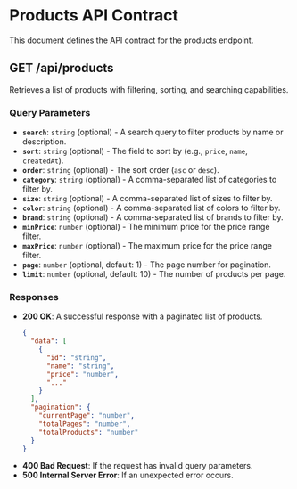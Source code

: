 # Products API Contract

This document defines the API contract for the products endpoint.

## GET /api/products

Retrieves a list of products with filtering, sorting, and searching capabilities.

### Query Parameters

-   **`search`**: `string` (optional) - A search query to filter products by name or description.
-   **`sort`**: `string` (optional) - The field to sort by (e.g., `price`, `name`, `createdAt`).
-   **`order`**: `string` (optional) - The sort order (`asc` or `desc`).
-   **`category`**: `string` (optional) - A comma-separated list of categories to filter by.
-   **`size`**: `string` (optional) - A comma-separated list of sizes to filter by.
-   **`color`**: `string` (optional) - A comma-separated list of colors to filter by.
-   **`brand`**: `string` (optional) - A comma-separated list of brands to filter by.
-   **`minPrice`**: `number` (optional) - The minimum price for the price range filter.
-   **`maxPrice`**: `number` (optional) - The maximum price for the price range filter.
-   **`page`**: `number` (optional, default: 1) - The page number for pagination.
-   **`limit`**: `number` (optional, default: 10) - The number of products per page.

### Responses

-   **200 OK**: A successful response with a paginated list of products.
    ```json
    {
      "data": [
        {
          "id": "string",
          "name": "string",
          "price": "number",
          "..."
        }
      ],
      "pagination": {
        "currentPage": "number",
        "totalPages": "number",
        "totalProducts": "number"
      }
    }
    ```
-   **400 Bad Request**: If the request has invalid query parameters.
-   **500 Internal Server Error**: If an unexpected error occurs.
